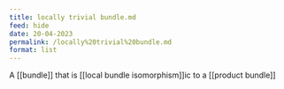 ```yaml
---
title: locally trivial bundle.md
feed: hide
date: 20-04-2023
permalink: /locally%20trivial%20bundle.md
format: list
---
```



A [[bundle]] that is [[local bundle isomorphism]]ic to a [[product bundle]]